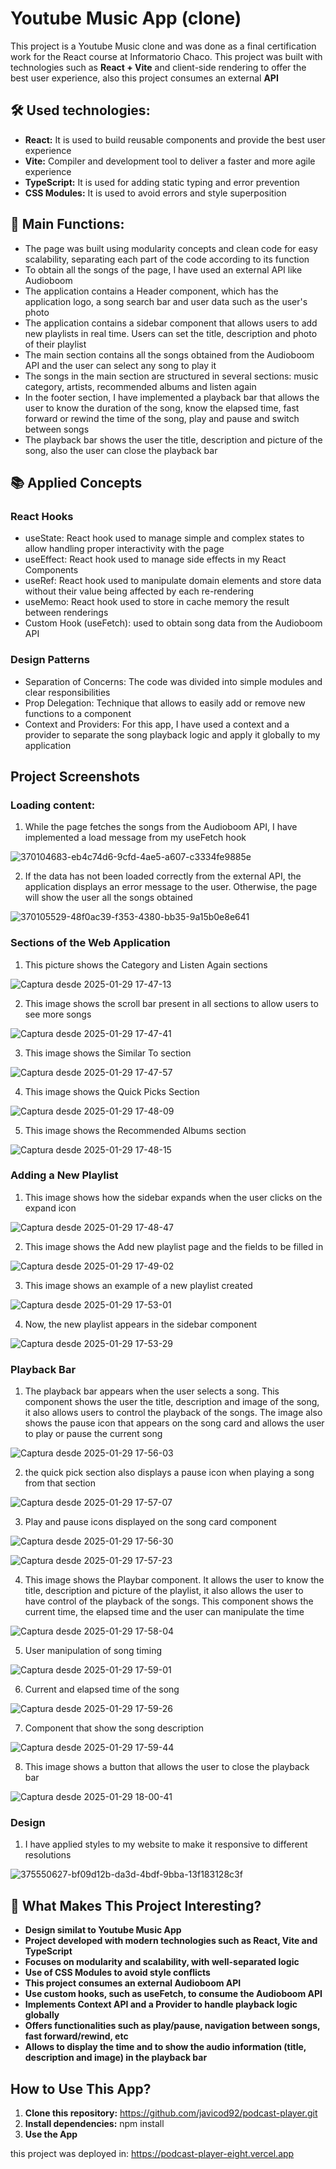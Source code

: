 # Youtube Music App (clone) 
This project is a Youtube Music clone and was done as a final certification work for the React course at Informatorio Chaco. This project was built with technologies such as <b>React + Vite</b> and client-side rendering to offer the best user experience, also this project consumes an external <b>API</b>

## 🛠️ Used technologies:
- **React:** It is used to build reusable components and provide the best user experience
- **Vite:** Compiler and development tool to deliver a faster and more agile experience
- **TypeScript:** It is used for adding static typing and error prevention
- **CSS Modules:** It is used to avoid errors and style superposition

## 🚀 Main Functions:
- The page was built using modularity concepts and clean code for easy scalability, separating each part of the code according to its function
- To obtain all the songs of the page, I have used an external API like Audioboom
- The application contains a Header component, which has the application logo, a song search bar and user data such as the user's photo
- The application contains a sidebar component that allows users to add new playlists in real time. Users can set the title, description and photo of their playlist
- The main section contains all the songs obtained from the Audioboom API and the user can select any song to play it
- The songs in the main section are structured in several sections: music category, artists, recommended albums and listen again
- In the footer section, I have implemented a playback bar that allows the user to know the duration of the song, know the elapsed time, fast forward or rewind the time of the song, play and pause and switch between songs
- The playback bar shows the user the title, description and picture of the song, also the user can close the playback bar

## 📚 Applied Concepts
### React Hooks
- useState: React hook used to manage simple and complex states to allow handling proper interactivity with the page
- useEffect: React hook used to manage side effects in my React Components
- useRef: React hook used to manipulate domain elements and store data without their value being affected by each re-rendering
- useMemo: React hook used to store in cache memory the result between renderings
- Custom Hook (useFetch): used to obtain song data from the Audioboom API

### Design Patterns
- Separation of Concerns: The code was divided into simple modules and clear responsibilities
- Prop Delegation: Technique that allows to easily add or remove new functions to a component
- Context and Providers: For this app, I have used a context and a provider to separate the song playback logic and apply it globally to my application

## Project Screenshots
### Loading content:
1) While the page fetches the songs from the Audioboom API, I have implemented a load message from my useFetch hook

![370104683-eb4c74d6-9cfd-4ae5-a607-c3334fe9885e](https://github.com/user-attachments/assets/4cb9a686-e51e-4fcf-830d-e4dd456cb69f)

2) If the data has not been loaded correctly from the external API, the application displays an error message to the user. Otherwise, the page will show the user all the songs obtained

![370105529-48f0ac39-f353-4380-bb35-9a15b0e8e641](https://github.com/user-attachments/assets/bd01c8e7-1016-4473-9ef1-5cf9408e6dc5)

### Sections of the Web Application

1) This picture shows the Category and Listen Again sections

![Captura desde 2025-01-29 17-47-13](https://github.com/user-attachments/assets/ecba9522-56fa-479b-9727-560ba1831702)

2) This image shows the scroll bar present in all sections to allow users to see more songs

![Captura desde 2025-01-29 17-47-41](https://github.com/user-attachments/assets/1015f7c3-31cf-4f4b-900c-1253a7985d2c)

3) This image shows the Similar To section

![Captura desde 2025-01-29 17-47-57](https://github.com/user-attachments/assets/5117e4cf-952e-45a3-9228-f147827a14cd)

4) This image shows the Quick Picks Section

![Captura desde 2025-01-29 17-48-09](https://github.com/user-attachments/assets/d2cf7860-b7e5-4ddc-a476-4f088b4e2ca2)

5) This image shows the Recommended Albums section 

![Captura desde 2025-01-29 17-48-15](https://github.com/user-attachments/assets/2be2682d-4b2a-4e9e-a9e6-87a4df0f04df)

### Adding a New Playlist

1) This image shows how the sidebar expands when the user clicks on the expand icon

![Captura desde 2025-01-29 17-48-47](https://github.com/user-attachments/assets/915d62aa-4f68-4eea-a998-8dbbae1c720f)

2) This image shows the Add new playlist page and the fields to be filled in

![Captura desde 2025-01-29 17-49-02](https://github.com/user-attachments/assets/a5a56723-c9e7-4abd-ad30-101c8291c7e8)

3) This image shows an example of a new playlist created

![Captura desde 2025-01-29 17-53-01](https://github.com/user-attachments/assets/5dd66406-15a0-4465-980a-bffba4747d59)

4) Now, the new playlist appears in the sidebar component

![Captura desde 2025-01-29 17-53-29](https://github.com/user-attachments/assets/574e3069-a1b2-4751-9b73-57eacc4a5c30)

### Playback Bar

1) The playback bar appears when the user selects a song. This component shows the user the title, description and image of the song, it also allows users to control the playback of the songs. The image also shows the pause icon that appears on the song card and allows the user to play or pause the current song

![Captura desde 2025-01-29 17-56-03](https://github.com/user-attachments/assets/c6d39f4d-a73f-425b-bf60-c64c77b9b9bd)

2) the quick pick section also displays a pause icon when playing a song from that section

![Captura desde 2025-01-29 17-57-07](https://github.com/user-attachments/assets/b9c912c7-ddcc-494e-a790-57a981e7196c)

3) Play and pause icons displayed on the song card component

![Captura desde 2025-01-29 17-56-30](https://github.com/user-attachments/assets/97596f39-b8c5-4d06-a6b3-bd7bfcab7576)

![Captura desde 2025-01-29 17-57-23](https://github.com/user-attachments/assets/f6255f0a-7f07-41a1-bdba-56ec0eb17bf9)

4) This image shows the Playbar component. It allows the user to know the title, description and picture of the playlist, it also allows the user to have control of the playback of the songs. This component shows the current time, the elapsed time and the user can manipulate the time

![Captura desde 2025-01-29 17-58-04](https://github.com/user-attachments/assets/771184ca-1859-4fe4-a5de-b71e508dd6fb)

5) User manipulation of song timing

![Captura desde 2025-01-29 17-59-01](https://github.com/user-attachments/assets/81703c10-c168-4338-9453-923d0df074c6)


6) Current and elapsed time of the song

![Captura desde 2025-01-29 17-59-26](https://github.com/user-attachments/assets/e5f7956a-3f6b-4760-bbad-c70f297997f2)

7) Component that show the song description

![Captura desde 2025-01-29 17-59-44](https://github.com/user-attachments/assets/7c5c9a34-0e17-486f-b1f6-84fe4839382a)

8) This image shows a button that allows the user to close the playback bar

![Captura desde 2025-01-29 18-00-41](https://github.com/user-attachments/assets/52ad220f-2b04-42bd-815c-afa4b76ccc30)

### Design

1) I have applied styles to my website to make it responsive to different resolutions

![375550627-bf09d12b-da3d-4bdf-9bba-13f183128c3f](https://github.com/user-attachments/assets/4d08e035-4f91-4da3-ac84-afcc9eb3907d)

## 🥁 What Makes This Project Interesting?
- **Design similat to Youtube Music App**
- **Project developed with modern technologies such as React, Vite and TypeScript**
- **Focuses on modularity and scalability, with well-separated logic**
- **Use of CSS Modules to avoid style conflicts**
- **This project consumes an external Audioboom API**
- **Use custom hooks, such as useFetch, to consume the Audioboom API**
- **Implements Context API and a Provider to handle playback logic globally**
- **Offers functionalities such as play/pause, navigation between songs, fast forward/rewind, etc**
- **Allows to display the time and to show the audio information (title, description and image) in the playback bar**

## How to Use This App?
1) **Clone this repository:** https://github.com/javicod92/podcast-player.git
2) **Install dependencies:** npm install
3) **Use the App**

this project was deployed in: https://podcast-player-eight.vercel.app
